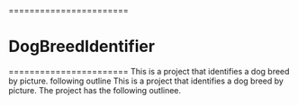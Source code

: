=======================
# DogBreedIdentifier
=======================
This is a project that identifies a dog breed by picture. following outline
This is a project that identifies a dog breed by picture.
The project has the following outlinee.
